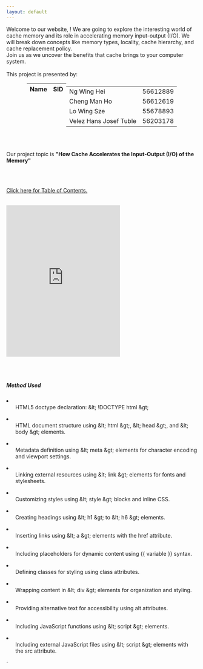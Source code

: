 ```yaml
---
layout: default
---
```

<head>
     <style>
        .centered-table {
            margin-left: auto;
            margin-right: auto;
        }
        .table-container {
            display: flex;
            justify-content: center;
        }
        .scrollable {
             overflow: auto;
             height: 700px;
        }
    </style>
    <script>
     function greeting() {
         var firstname = prompt("What is your first name?");
         if (firstname !== null && firstname !== "") {
             firstname = firstname[0].toUpperCase() + firstname.substring(1);
             document.getElementById('message').textContent = 'Hello ' + firstname + '! Welcome to our project!';
         } else {
             greeting();
         }
         sessionStorage.setItem("firstname", firstname);
         document.getElementById('firstnamePlaceholder').textContent = firstname;
     }
     function checkvisit() {
          var firstname = sessionStorage.getItem("firstname");
          if (firstname !== null && firstname !== "") {
               document.getElementById('message').textContent = "Welcome back, " + firstname + "!";
               document.getElementById('firstnamePlaceholder').textContent = firstname;
          } else {
               greeting();
          }  
     }     
  </script>
</head>
    
<body onload='checkvisit()'>
 <div id="message"></div>

<div class="bodytext"><div class="middle">
Welcome to our website, <span id="firstnamePlaceholder"></span>! We are going to explore the interesting world of cache memory and its role in accelerating memory input-output (I/O). We will break down concepts like memory types, locality, cache hierarchy, and cache replacement policy. <br/> Join us as we uncover the benefits that cache brings to your computer system. 
<br/><br/>This project is presented by: <br/>
  <div class="centered-table">
    <table class="table-container">
    <thead>
      <tr>
        <th><b>Name</b></th>
        <th><b>SID</b></th>
      </tr>
    </thead>
    <tbody>
      <tr>
        <td>Ng Wing Hei</td>
        <td>56612889</td>
      </tr>
      <tr>
        <td>Cheng Man Ho</td>
        <td>56612619</td>
      </tr>
      <tr>
        <td>Lo Wing Sze</td>
        <td>55678893</td>
      </tr>
      <tr>
        <td>Velez Hans Josef Tuble</td>
        <td>56203178</td>
      </tr>
    </tbody>
 </table>
</div>

<br/><br/>

Our project topic is <b>"How Cache Accelerates the Input-Output (I/O) of the Memory"</b>

<br/><br/>

<a href="https://cs1102proj-cache.github.io/CS1102/table_of_contents.html">Click here for <u>Table of Contents.</u></a>
<br/><br/>
<div id="video">
    <iframe width=auto height="400" src="https://www.youtube.com/embed/your-video-id" frameborder="0" allowfullscreen></iframe>
</div>
</div>

<br/><br/>

<div id="method-used" >
<h5>Method Used</h5>
     <div class="scrollable">
          <li><ul>HTML5 doctype declaration: &amp;lt; !DOCTYPE html &amp;gt;</ul></li>
          <li><ul>HTML document structure using &amp;lt; html &amp;gt;, &amp;lt; head &amp;gt;, and &amp;lt; body &amp;gt; elements.</ul></li>
          <li><ul>Metadata definition using &amp;lt; meta &amp;gt; elements for character encoding and viewport settings.</ul></li>
          <li><ul>Linking external resources using &amp;lt; link &amp;gt; elements for fonts and stylesheets.</ul></li>
          <li><ul>Customizing styles using &amp;lt; style &amp;gt; blocks and inline CSS.</ul></li>
          <li><ul>Creating headings using &amp;lt; h1 &amp;gt; to &amp;lt; h6 &amp;gt; elements.</ul></li>
          <li><ul>Inserting links using &amp;lt; a &amp;gt; elements with the href attribute.</ul></li>
          <li><ul>Including placeholders for dynamic content using {{ variable }} syntax.</ul></li>
          <li><ul>Defining classes for styling using class attributes.</ul></li>
          <li><ul>Wrapping content in &amp;lt; div &amp;gt; elements for organization and styling.</ul></li>
          <li><ul>Providing alternative text for accessibility using alt attributes.</ul></li>
          <li><ul>Including JavaScript functions using &amp;lt; script &amp;gt; elements.</ul></li>
          <li><ul>Including external JavaScript files using &amp;lt; script &amp;gt; elements with the src attribute.</ul></li>
          <li><ul>Adding semantic elements like &amp;lt; header &amp;gt;, &amp;lt; main &amp;gt;, and &amp;lt; footer &amp;gt; for better structure and accessibility.</ul></li>
          <li><ul>Including skip navigation links using anchor tags with id attributes.</ul></li>
          <li><ul>Including comments to document and annotate the code.</ul></li>
          <li><ul>Using templating language syntax ({{ variable }}) to insert dynamic content.</ul></li>
          <li><ul>Creating dropdown menus using &amp;lt; div &amp;gt; elements with specific classes.</ul></li>
          <li><ul>Including images using &amp;lt; img &amp;gt; elements with the src, alt, height, and width attributes.</ul></li>
          <li><ul>Creating unordered and ordered lists using &amp;lt; ul &amp;gt; and &amp;lt; ol &amp;gt; elements.</ul></li>
          <li><ul>Creating list items using &amp;lt; li &amp;gt; elements.</ul></li>
          <li><ul>Nesting lists by placing &amp;lt; ul &amp;gt; or &amp;lt; ol &amp;gt; elements within each other.</ul></li>
          <li><ul>Including videos using &amp;lt; iframe &amp;gt; elements with the src attribute.</ul></li>
          <li><ul>Using semantic elements like &amp;lt; pre &amp;gt;, &amp;lt; code &amp;gt;, and &amp;lt; hr &amp;gt; for specific content.</ul></li>
          <li><ul>Storing and retrieving data in session storage using sessionStorage.setItem() and sessionStorage.getItem().</ul></li>
          <li><ul>Capitalizing the first letter of a string using JavaScript string manipulation.</ul></li>
          <li><ul>Accessing and modifying HTML elements using the getElementById() method.</ul></li>
          <li><ul>Modifying the text content of HTML elements using the textContent property.</ul></li>

</div>
